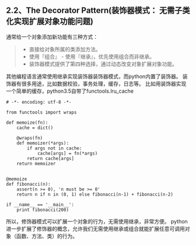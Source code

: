 
## 2.2、The Decorator Pattern(装饰器模式： 无需子类化实现扩展对象功能问题)

通常给一个对象添加新功能有三种方式：

> - 直接给对象所属的类添加方法。 
> - 使用『组合』 - 使用『继承』，优先使用组合而非继承。 
> - 装饰器模式提供了第四种选择，通过动态改变对象扩展对象功能。

其他编程语言通常使用继承实现装饰器装饰器模式，而python内置了装饰器。
装饰器有很多用途，比如数据校验，事务处理，缓存，日志等。
比如用装饰器实现一个简单的缓存，python3.5自带了functools.lru_cache

```
# -*- encoding: utf-8 -*-

from functools import wraps

def memoize(fn):
    cache = dict()

    @wraps(fn)
    def memoizer(*args):
        if args not in cache:
            cache[args] = fn(*args)
        return cache[args]
    return memoizer


@memoize
def fibonacci(n):
    assert(n >= 0), 'n must be >= 0'
    return n if n in (0, 1) else fibonacci(n-1) + fibonacci(n-2)

if __name__ == '__main__':
    print fibonacci(200)
```

所以，修饰器模式可以扩展一个对象的行为，无需使用继承，非常方便。
python进一步扩展了修饰器的概念，允许我们无需使用继承或组合就能扩展任意可调用对象（函数、方法、类）的行为。